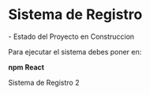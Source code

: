 <h1>Sistema de Registro</h1>
- Estado del Proyecto en Construccion

Para ejecutar el sistema debes poner en:
 
 **npm React**


Sistema de Registro 2
